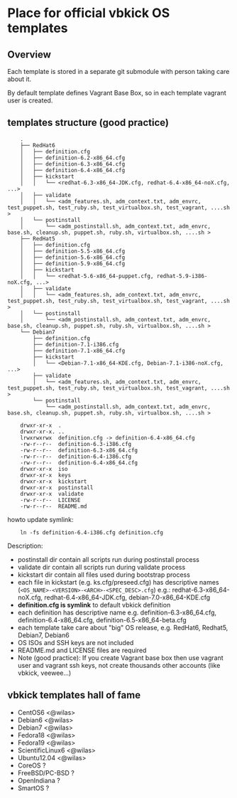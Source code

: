 # Place for official vbkick OS templates

## Overview

Each template is stored in a separate git submodule with person taking care about it.

By default template defines Vagrant Base Box, so in each template vagrant user is created.

## templates structure (good practice)

```
    .
    ├── RedHat6
    │   ├── definition.cfg
    │   ├── definition-6.2-x86_64.cfg
    │   ├── definition-6.3-x86_64.cfg
    │   ├── definition-6.4-x86_64.cfg
    │   ├── kickstart
    │   │   └── <redhat-6.3-x86_64-JDK.cfg, redhat-6.4-x86_64-noX.cfg, ...>
    │   ├── validate
    │   │   └── <adm_features.sh, adm_context.txt, adm_envrc, test_puppet.sh, test_ruby.sh, test_virtualbox.sh, test_vagrant, ....sh >
    │   └── postinstall
    │       └── <adm_postinstall.sh, adm_context.txt, adm_envrc, base.sh, cleanup.sh, puppet.sh, ruby.sh, virtualbox.sh, ....sh >
    ├── RedHat5
    │   ├── definition.cfg
    │   ├── definition-5.5-x86_64.cfg
    │   ├── definition-5.6-x86_64.cfg
    │   ├── definition-5.9-x86_64.cfg
    │   ├── kickstart
    │   │   └── <redhat-5.6-x86_64-puppet.cfg, redhat-5.9-i386-noX.cfg, ...>
    │   ├── validate
    │   │   └── <adm_features.sh, adm_context.txt, adm_envrc, test_puppet.sh, test_ruby.sh, test_virtualbox.sh, test_vagrant, ....sh >
    │   └── postinstall
    │       └── <adm_postinstall.sh, adm_context.txt, adm_envrc, base.sh, cleanup.sh, puppet.sh, ruby.sh, virtualbox.sh, ....sh >
    └── Debian7
        ├── definition.cfg
        ├── definition-7.1-i386.cfg
        ├── definition-7.1-x86_64.cfg
        ├── kickstart
        │   └── <Debian-7.1-x86_64-KDE.cfg, Debian-7.1-i386-noX.cfg, ...>
        ├── validate
        │   └── <adm_features.sh, adm_context.txt, adm_envrc, test_puppet.sh, test_ruby.sh, test_virtualbox.sh, test_vagrant, ....sh >
        └── postinstall
            └── <adm_postinstall.sh, adm_context.txt, adm_envrc, base.sh, cleanup.sh, puppet.sh, ruby.sh, virtualbox.sh, ....sh >
```

```
    drwxr-xr-x  .
    drwxr-xr-x. ..
    lrwxrwxrwx  definition.cfg -> definition-6.4-x86_64.cfg
    -rw-r--r--  definition-6.3-i386.cfg
    -rw-r--r--  definition-6.3-x86_64.cfg
    -rw-r--r--  definition-6.4-i386.cfg
    -rw-r--r--  definition-6.4-x86_64.cfg
    drwxr-xr-x  iso
    drwxr-xr-x  keys
    drwxr-xr-x  kickstart
    drwxr-xr-x  postinstall
    drwxr-xr-x  validate
    -rw-r--r--  LICENSE
    -rw-r--r--  README.md
```

howto update symlink:
```
    ln -fs definition-6.4-i386.cfg definition.cfg
```

Description:
 - postinstall dir contain all scripts run during postinstall process
 - validate dir contain all scripts run during validate process
 - kickstart dir contain all files used during bootstrap process
 - each file in kickstart (e.g. ks.cfg/preseed.cfg) has descriptive names (`<OS_NAME>-<VERSION>-<ARCH>-<SPEC_DESC>.cfg`) e.g.: redhat-6.3-x86_64-noX.cfg, redhat-6.4-x86_64-JDK.cfg, debian-7.0-x86_64-KDE.cfg
 - **definition.cfg is symlink** to default vbkick definition
 - each definition has descriptive name e.g. definition-6.3-x86_64.cfg, definition-6.4-x86_64.cfg, definition-6.5-x86_64-beta.cfg
 - each template take care about "big" OS release, e.g. RedHat6, Redhat5, Debian7, Debian6
 - OS ISOs and SSH keys are not included
 - README.md and LICENSE files are required
 - Note (good practice): If you create Vagrant base box then use vagrant user and vagrant ssh keys, not create thousands other accounts (like vbkick, veewee...)

## vbkick templates hall of fame

 - CentOS6 <@wilas>
 - Debian6 <@wilas>
 - Debian7 <@wilas>
 - Fedora18 <@wilas>
 - Fedora19 <@wilas>
 - ScientificLinux6 <@wilas>
 - Ubuntu12.04 <@wilas>
 - CoreOS ?
 - FreeBSD/PC-BSD ?
 - OpenIndiana ?
 - SmartOS ?
